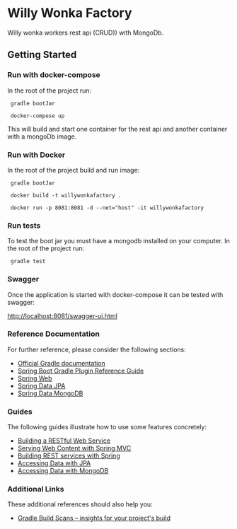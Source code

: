 # Willy Wonka Factory

Willy wonka workers rest api (CRUD)) with MongoDb.  

## Getting Started


### Run with docker-compose

In the root of the project run:

```
 gradle bootJar
 
 docker-compose up 
```

This will build and start one container for the rest api and another container with a mongoDb image.


### Run with Docker

In the root of the project build and run image:  

```
 gradle bootJar

 docker build -t willywonkafactory .  
 
 docker run -p 8081:8081 -d --net="host" -it willywonkafactory
```

### Run tests

To test the boot jar you must have a mongodb installed on your computer.
In the root of the project run:

```
 gradle test
```


### Swagger

Once the application is started with docker-compose it can be tested with swagger:

[http://localhost:8081/swagger-ui.html](http://localhost:8081/swagger-ui.html)


### Reference Documentation
For further reference, please consider the following sections:

* [Official Gradle documentation](https://docs.gradle.org)
* [Spring Boot Gradle Plugin Reference Guide](https://docs.spring.io/spring-boot/docs/2.2.4.RELEASE/gradle-plugin/reference/html/)
* [Spring Web](https://docs.spring.io/spring-boot/docs/2.2.4.RELEASE/reference/htmlsingle/#boot-features-developing-web-applications)
* [Spring Data JPA](https://docs.spring.io/spring-boot/docs/2.2.4.RELEASE/reference/htmlsingle/#boot-features-jpa-and-spring-data)
* [Spring Data MongoDB](https://docs.spring.io/spring-boot/docs/2.2.4.RELEASE/reference/htmlsingle/#boot-features-mongodb)


### Guides
The following guides illustrate how to use some features concretely:

* [Building a RESTful Web Service](https://spring.io/guides/gs/rest-service/)
* [Serving Web Content with Spring MVC](https://spring.io/guides/gs/serving-web-content/)
* [Building REST services with Spring](https://spring.io/guides/tutorials/bookmarks/)
* [Accessing Data with JPA](https://spring.io/guides/gs/accessing-data-jpa/)
* [Accessing Data with MongoDB](https://spring.io/guides/gs/accessing-data-mongodb/)

### Additional Links
These additional references should also help you:

* [Gradle Build Scans – insights for your project's build](https://scans.gradle.com#gradle)